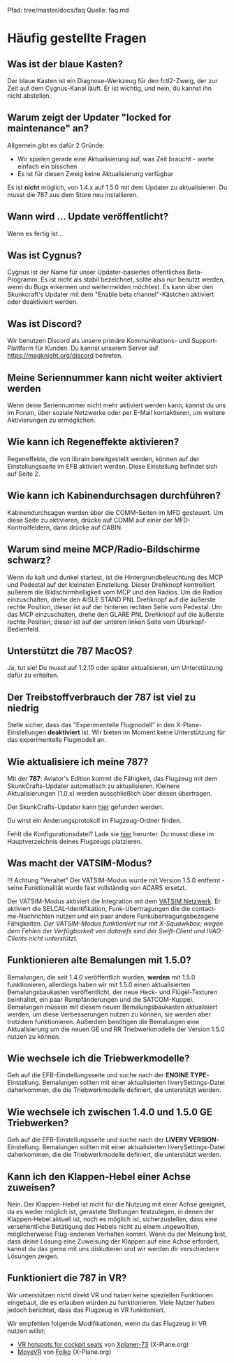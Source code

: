 Pfad: tree/master/docs/faq
Quelle: faq.md

# Häufig gestellte Fragen
## Was ist der blaue Kasten?
Der blaue Kasten ist ein Diagnose-Werkzeug für den fctl2-Zweig, der zur Zeit auf dem Cygnus-Kanal läuft. Er ist wichtig, und nein, du kannst ihn nicht abstellen.

## Warum zeigt der Updater "locked for maintenance" an?
Allgemein gibt es dafür 2 Gründe:
* Wir spielen gerade eine Aktualisierung auf, was Zeit braucht - warte einfach ein bisschen
* Es ist für diesen Zweig keine Aktualisierung verfügbar

Es ist **nicht** möglich, von 1.4.x auf 1.5.0 mit dem Updater zu aktualisieren. Du musst die 787 aus dem Store neu installieren.

## Wann wird ... Update veröffentlicht?
Wenn es fertig ist...

## Was ist Cygnus?
Cygnus ist der Name für unser Updater-basiertes öffentliches Beta-Programm. Es ist nicht als stabil bezeichnet, sollte also nur benutzt werden, wenn du Bugs erkennen und weitermelden möchtest. Es kann über den Skunkcraft's Updater mit dem "Enable beta channel"-Kästchen aktiviert oder deaktiviert werden.

## Was ist Discord?
Wir benutzen Discord als unsere primäre Kommunikations- und Support-Plattform für Kunden. Du kannst unserem Server auf https://magknight.org/discord beitreten.

## Meine Seriennummer kann nicht weiter aktiviert werden
Wenn deine Seriennummer nicht mehr aktiviert werden kann, kannst du uns im Forum, über soziale Netzwerke oder per E-Mail kontaktieren, um weitere Aktivierungen zu ermöglichen.

## Wie kann ich Regeneffekte aktivieren?
Regeneffekte, die von librain bereitgestellt werden, können auf der Einstellungsseite im EFB aktiviert werden. Diese Einstellung befindet sich auf Seite 2.

## Wie kann ich Kabinendurchsagen durchführen?
Kabinendurchsagen werden über die COMM-Seiten im MFD gesteuert. Um diese Seite zu aktivieren, drücke auf COMM auf einer der MFD-Kontrollfeldern, dann drücke auf CABIN.

## Warum sind meine MCP/Radio-Bildschirme schwarz?
Wenn du kalt und dunkel startest, ist die Hintergrundbeleuchtung des MCP und Pedestal auf der kleinsten Einstellung. Dieser Drehknopf kontrolliert außerem die Bildschirmhelligkeit vom MCP und den Radios.
Um die Radios einzuschalten, drehe den AISLE STAND PNL Drehknopf auf die äußerste rechte Position, dieser ist auf der hinteren rechten Seite vom Pedestal.
Um das MCP einzuschalten, drehe den GLARE PNL Drehknopf auf die äußerste rechte Position, dieser ist auf der unteren linken Seite vom Überkopf-Bedienfeld.

## Unterstützt die 787 MacOS?
Ja, tut sie! Du musst auf 1.2.10 oder später aktualisieren, um Unterstützung dafür zu erhalten.

## Der Treibstoffverbrauch der 787 ist viel zu niedrig
Stelle sicher, dass das "Experimentelle Flugmodell" in den X-Plane-Einstellungen  **deaktiviert** ist. Wir bieten im Moment keine Unterstützung für das experimentelle Flugmodell an.

## Wie aktualisiere ich meine 787?
Mit der **787**: Aviator's Edition kommt die Fähigkeit, das Flugzeug mit dem SkunkCrafts-Updater automatisch zu aktualisieren. Kleinere Aktualisierungen (1.0.x) werden ausschließlich über diesen übertragen.

Der SkunkCrafts-Updater kann [hier](https://forums.x-plane.org/index.php?/forums/topic/144828-updater-download-page-v22-available/) gefunden werden.

Du wirst ein Änderungsprotokoll im Flugzeug-Ordner finden.

Fehlt die Konfigurationsdatei? Lade sie [hier](https://docs.magknight.org/img/skunkcrafts_updater.zip) herunter. Du musst diese im Hauptverzeichnis deines Flugzeugs platzieren.

## Was macht der VATSIM-Modus?

!!! Achtung "Veraltet"
    Der VATSIM-Modus wurde mit Version 1.5.0 entfernt - seine Funktionalität wurde fast vollständig von ACARS ersetzt.

Der VATSIM-Modus aktiviert die Integration mit dem [VATSIM Netzwerk](https://vatsim.net). Er aktiviert die SELCAL-Identifikation, Funk-Übertragungen die die contact-me-Nachrichten nutzen und ein paar andere Funkübertragungsbezogene Fähigkeiten. *Der VATSIM-Modus funktioniert nur mit X-Squawkbox; wegen dem Fehlen der Verfügbarkeit von datarefs sind der Swift-Client und IVAO-Clients nicht unterstützt.*

## Funktionieren alte Bemalungen mit 1.5.0?
Bemalungen, die seit 1.4.0 veröffentlich wurden, **werden** mit 1.5.0 funktionieren, allerdings haben wir mit 1.5.0 einen aktualisierten Bemalungsbaukasten veröffentlicht, der neue Heck- und Flügel-Texturen beinhaltet, ein paar Rumpfänderungen und die SATCOM-Kuppel. Bemalungen müssen mit diesem neuen Bemalungsbaukasten aktualisiert werden, um diese Verbesserungen nutzen zu können, sie werden aber trotzdem funktionieren. Außerdem benötigen die Bemalungen eine Aktualisierung um die neuen GE und RR Triebwerkmodelle der Version 1.5.0 nutzen zu können.

## Wie wechsele ich die Triebwerkmodelle?
Geh auf die EFB-Einstellungsseite und suche nach der **ENGINE TYPE**-Einstellung. Bemalungen sollten mit einer aktualisierten liverySettings-Datei daherkommen, die die Triebwerkmodelle definiert, die unterstützt werden.

## Wie wechsele ich zwischen 1.4.0 und 1.5.0 GE Triebwerken?
Geh auf die EFB-Einstellungsseite und suche nach der **LIVERY VERSION**-Einstellung. Bemalungen sollten mit einer aktualisierten liverySettings-Datei daherkommen, die die Triebwerkmodelle definiert, die unterstützt werden.

## Kann ich den Klappen-Hebel einer Achse zuweisen?
Nein. Der Klappen-Hebel ist nicht für die Nutzung mit einer Achse geeignet, da es weder möglich ist, gerastete Stellungen festzulegen, in denen der Klappen-Hebel aktuell ist, noch es möglich ist, sicherzustellen, dass eine versehentliche Betätigung des Hebels nicht zu einem ungewollten, möglicherweise Flug-endenen Verhalten kommt. Wenn du der Meinung bist, dass deine Lösung eine Zuweisung der Klappen auf eine Achse erfordert, kannst du das gerne mit uns diskutieren und wir werden dir verschiedene Lösungen zeigen.

## Funktioniert die 787 in VR?
Wir unterstützen nicht direkt VR und haben keine speziellen Funktionen eingebaut, die es erlauben würden zu funktionieren. Viele Nutzer haben jedoch berichtet, dass das Flugzeug in VR funktioniert.

Wir empfehlen folgende Modifikationen, wenn du das Flugzeug in VR nutzen willst:

- [VR hotspots for cockpit seats](https://forums.x-plane.org/index.php?/forums/topic/172655-vr-hotspots-for-cockpit-seats/) von [Xplaner-73](https://forums.x-plane.org/index.php?/profile/428045-xplaner73/&wr=eyJhcHAiOiJmb3J1bXMiLCJtb2R1bGUiOiJmb3J1bXMtY29tbWVudCIsImlkXzEiOjE3MjY1NSwiaWRfMiI6MTYwMjY4OX0=) (X-Plane.org)
- [MoveVR](https://forums.x-plane.org/index.php?/files/file/44809-movevr-move-external-windows-into-x-plane-even-into-vr/) von [Folko](https://forums.x-plane.org/index.php?/profile/215470-folko/&wr=eyJhcHAiOiJkb3dubG9hZHMiLCJtb2R1bGUiOiJkb3dubG9hZHMiLCJpZF8xIjo0NDgwOX0=) (X-Plane.org)
